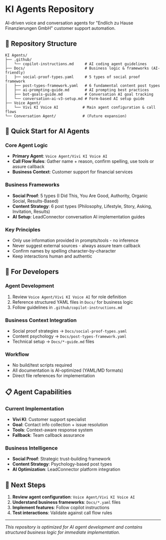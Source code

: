 # KI Agents Repository

AI-driven voice and conversation agents for "Endlich zu Hause Finanzierungen GmbH" customer support automation.

## 📁 Repository Structure

```
KI Agents/
├── .github/
│   └── copilot-instructions.md     # AI coding agent guidelines
├── Docs/                           # Business logic & frameworks (AI-friendly)
│   ├── social-proof-types.yaml     # 5 types of social proof framework
│   ├── post-types-framework.yaml   # 6 fundamental content post types
│   ├── ai-prompting-guide.md       # AI prompting best practices
│   ├── bot-goals-guide.md          # Conversation AI goal tracking
│   └── conversation-ai-v3-setup.md # Form-based AI setup guide
├── Voice Agent/
│   └── Vivi KI Voice AI           # Main agent configuration & call flows
└── Conversation Agent/            # (Future expansion)
```

## 🎯 Quick Start for AI Agents

### Core Agent Logic
- **Primary Agent**: `Voice Agent/Vivi KI Voice AI`
- **Call Flow Rules**: Gather name + reason, confirm spelling, use tools or assure callback
- **Business Context**: Customer support for financial services

### Business Frameworks
- **Social Proof**: 5 types (I Did This, You Are Good, Authority, Organic Social, Results-Based)
- **Content Strategy**: 6 post types (Philosophy, Lifestyle, Story, Asking, Invitation, Results)
- **AI Setup**: LeadConnector conversation AI implementation guides

### Key Principles
- Only use information provided in prompts/tools - no inference
- Never suggest external sources - always assure team callback
- Confirm names by spelling character-by-character
- Keep interactions human and authentic

## 🔧 For Developers

### Agent Development
1. Review `Voice Agent/Vivi KI Voice AI` for role definition
2. Reference structured YAML files in `Docs/` for business logic
3. Follow guidelines in `.github/copilot-instructions.md`

### Business Context Integration
- Social proof strategies → `Docs/social-proof-types.yaml`
- Content psychology → `Docs/post-types-framework.yaml`
- Technical setup → `Docs/*-guide.md` files

### Workflow
- No build/test scripts required
- All documentation is AI-optimized (YAML/MD formats)
- Direct file references for implementation

## 📋 Agent Capabilities

### Current Implementation
- **Vivi KI**: Customer support specialist
- **Goal**: Contact info collection + issue resolution
- **Tools**: Context-aware response system
- **Fallback**: Team callback assurance

### Business Intelligence
- **Social Proof**: Strategic trust-building framework
- **Content Strategy**: Psychology-based post types
- **AI Optimization**: LeadConnector platform integration

## 🚀 Next Steps

1. **Review agent configuration**: `Voice Agent/Vivi KI Voice AI`
2. **Understand business frameworks**: `Docs/*.yaml` files  
3. **Implement features**: Follow copilot instructions
4. **Test interactions**: Validate against call flow rules

---
*This repository is optimized for AI agent development and contains structured business logic for immediate implementation.*